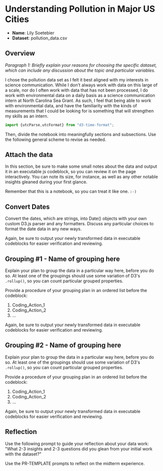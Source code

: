 # Understanding Pollution in Major US Cities

- **Name**: Lily Soetebier
- **Dataset**: pollution_data.csv

## Overview

*Paragraph 1: Briefly explain your reasons for choosing the specific dataset,
which can include any discussion about the topic and particular variables.*

I chose the pollution data set as I felt it best aligned with my interests in science communication. While I don't always work with data on this large of a scale, nor do I often work with data that has not been processed, I do work with environmental data on a daily basis as a science communication intern at North Carolina Sea Grant. As such, I feel that being able to work with environmental data, and have the familiarity with the kinds of measurements that I could be looking for is something that will strengthen my skills as an intern. 

<!--importing time from d3 -->
```js
import {utcParse,utcFormat} from "d3-time-format";
```

Then, divide the notebook into meaningfully sections and subsections.
Use the following general scheme to revise as needed.

## Attach the data

In this section, be sure to make some small notes about the data and output it
in an executable js codeblock, so you can review it on the page interactively.
You can note its size, for instance, as well as any other notable insights
gleaned during your first glance.

Remember that this is a notebook, so you can treat it like one. `:-)`

## Convert Dates

Convert the dates, which are strings, into Date() objects with your own custom
D3.js parser and any formatters. Discuss any particular choices to format the
date data in any new ways.

Again, be sure to output your newly transformed data in executable codeblocks
for easier verification and reviewing.

## Grouping #1 - Name of grouping here

Explain your plan to group the data in a particular way here, before you do so.
At least one of the groupings should use some variation of D3's `.rollup()`, so
you can count particular grouped properties.

Provide a procedure of your grouping plan in an ordered list before the codeblock:

1. Coding_Action_1
2. Coding_Action_2
3. ...

Again, be sure to output your newly transformed data in executable codeblocks
for easier verification and reviewing.

## Grouping #2 - Name of grouping here

Explain your plan to group the data in a particular way here, before you do so.
At least one of the groupings should use some variation of D3's `.rollup()`, so
you can count particular grouped properties.

Provide a procedure of your grouping plan in an ordered list before the codeblock:

1. Coding_Action_1
2. Coding_Action_2
3. ...

Again, be sure to output your newly transformed data in executable codeblocks
for easier verification and reviewing.

## Reflection

Use the following prompt to guide your reflection about your data work:
"What 2-3 insights and 2-3 questions did you glean from your initial work
with the dataset?"

Use the PR-TEMPLATE prompts to reflect on the midterm experience.